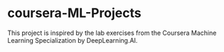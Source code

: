# coursera-ML-Projects
This project is inspired by the lab exercises from the Coursera Machine Learning Specialization by DeepLearning.AI.
